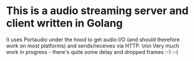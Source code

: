 # This is a audio streaming server and client written in Golang

It uses Portaudio under the hood to get audio I/O (and should therefore work on most platforms) and sends/receives via HTTP. 
\n\n
Very much work in progress -  there's quite some delay and dropped frames :-) :-(
